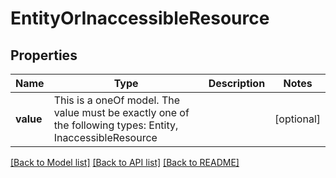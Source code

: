 # EntityOrInaccessibleResource



## Properties
Name | Type | Description | Notes
------------ | ------------- | ------------- | -------------
**value** | This is a oneOf model. The value must be exactly one of the following types: Entity, InaccessibleResource |  | [optional] 




[[Back to Model list]](../README.md#models) [[Back to API list]](../README.md#api-endpoints) [[Back to README]](../README.md)


